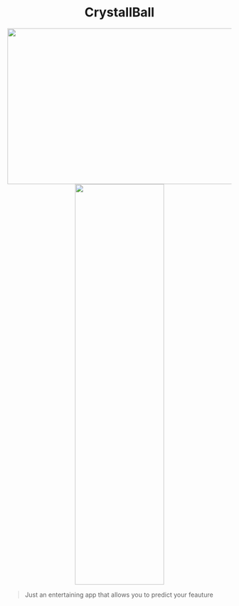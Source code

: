 <h1 align="center">CrystallBall</h1>
<p align="center">
<img src="https://user-images.githubusercontent.com/117910179/201113654-3dfc90b3-3583-4b43-b58b-ed4a1b402bb8.png" width="650" height="350">
<img src="https://user-images.githubusercontent.com/117910179/201110324-8f8c012e-b8f4-409e-a30f-3d9ae1047efd.PNG" width="200" height="900">


> Just an entertaining app that allows you to predict your feauture   

